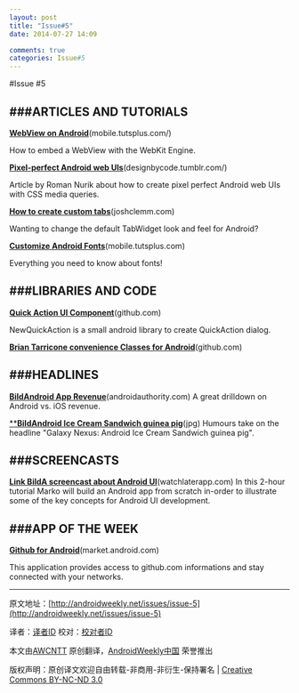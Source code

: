 ```yaml
---
layout: post
title: "Issue#5"
date: 2014-07-27 14:09

comments: true
categories: Issue#5
---
```


#Issue #5
 
###ARTICLES AND TUTORIALS
---

[**WebView on Android**](http://mobile.tutsplus.com/tutorials/android/android-sdk-embed-a-webview-with-the-webkit-engine/)(mobile.tutsplus.com/)

How to embed a WebView with the WebKit Engine.

[**Pixel-perfect Android web UIs**](http://designbycode.tumblr.com/post/1127120282/pixel-perfect-android-web-ui)(designbycode.tumblr.com/)

Article by Roman Nurik about how to create pixel perfect Android web UIs with CSS media queries.

[**How to create custom tabs**](http://joshclemm.com/blog/?p=136)(joshclemm.com)

Wanting to change the default TabWidget look and feel for Android?

[**Customize Android Fonts**](http://mobile.tutsplus.com/tutorials/android/customize-android-fonts/)(mobile.tutsplus.com)

Everything you need to know about fonts!

###LIBRARIES AND CODE
---

[**Quick Action UI Component**](https://github.com/lorensiuswlt/NewQuickAction)(github.com)

NewQuickAction is a small android library to create QuickAction dialog.

[**Brian Tarricone convenience Classes for Android**](https://github.com/kelnos/bt-android-utils)(github.com)

###HEADLINES
---

[**BildAndroid App Revenue**](http://www.androidauthority.com/android-app-revenue-only-7-of-ios-revenue-not-so-fast-34241/)(androidauthority.com)
A great drilldown on Android vs. iOS revenue.

 
[****BildAndroid Ice Cream Sandwich guinea pig**](http://i.imgur.com/Oh6sM.jpg)(jpg)
Humours take on the headline "Galaxy Nexus: Android Ice Cream Sandwich guinea pig".

###SCREENCASTS
---

[**Link BildA screencast about Android UI**](http://watchlaterapp.com/HyI)(watchlaterapp.com)
In this 2-hour tutorial Marko will build an Android app from scratch in-order to illustrate some of the key concepts for Android UI development.

 
###APP OF THE WEEK
---

[**Github for Android**](https://market.android.com/details?id=com.gh4a)(market.android.com)

This application provides access to github.com informations and stay connected with your networks.


---


原文地址：[http://androidweekly.net/issues/issue-5](http://androidweekly.net/issues/issue-5)

译者：[译者ID](https://github.com/译者ID) 校对：[校对者ID](https://github.com/校对者ID)

本文由[AWCNTT](https://github.com/AWCNTT) 原创翻译，[AndroidWeekly中国](http://www.androidweekly.cn/) 荣誉推出

版权声明：原创译文欢迎自由转载-非商用-非衍生-保持署名 | [Creative Commons BY-NC-ND 3.0](http://creativecommons.org/licenses/by-nc-nd/3.0/deed.zh)